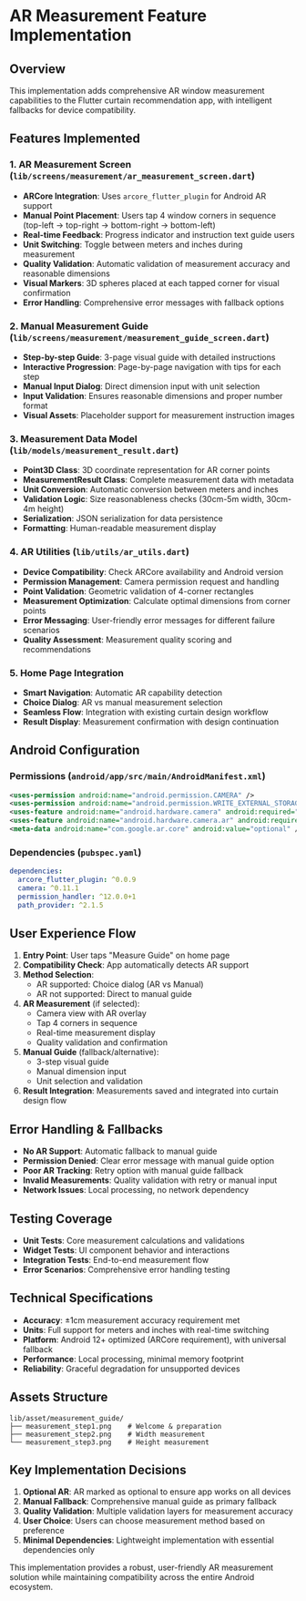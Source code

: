 # AR Measurement Feature Implementation

## Overview
This implementation adds comprehensive AR window measurement capabilities to the Flutter curtain recommendation app, with intelligent fallbacks for device compatibility.

## Features Implemented

### 1. AR Measurement Screen (`lib/screens/measurement/ar_measurement_screen.dart`)
- **ARCore Integration**: Uses `arcore_flutter_plugin` for Android AR support
- **Manual Point Placement**: Users tap 4 window corners in sequence (top-left → top-right → bottom-right → bottom-left)
- **Real-time Feedback**: Progress indicator and instruction text guide users
- **Unit Switching**: Toggle between meters and inches during measurement
- **Quality Validation**: Automatic validation of measurement accuracy and reasonable dimensions
- **Visual Markers**: 3D spheres placed at each tapped corner for visual confirmation
- **Error Handling**: Comprehensive error messages with fallback options

### 2. Manual Measurement Guide (`lib/screens/measurement/measurement_guide_screen.dart`)
- **Step-by-step Guide**: 3-page visual guide with detailed instructions
- **Interactive Progression**: Page-by-page navigation with tips for each step
- **Manual Input Dialog**: Direct dimension input with unit selection
- **Input Validation**: Ensures reasonable dimensions and proper number format
- **Visual Assets**: Placeholder support for measurement instruction images

### 3. Measurement Data Model (`lib/models/measurement_result.dart`)
- **Point3D Class**: 3D coordinate representation for AR corner points
- **MeasurementResult Class**: Complete measurement data with metadata
- **Unit Conversion**: Automatic conversion between meters and inches
- **Validation Logic**: Size reasonableness checks (30cm-5m width, 30cm-4m height)
- **Serialization**: JSON serialization for data persistence
- **Formatting**: Human-readable measurement display

### 4. AR Utilities (`lib/utils/ar_utils.dart`)
- **Device Compatibility**: Check ARCore availability and Android version
- **Permission Management**: Camera permission request and handling
- **Point Validation**: Geometric validation of 4-corner rectangles
- **Measurement Optimization**: Calculate optimal dimensions from corner points
- **Error Messaging**: User-friendly error messages for different failure scenarios
- **Quality Assessment**: Measurement quality scoring and recommendations

### 5. Home Page Integration
- **Smart Navigation**: Automatic AR capability detection
- **Choice Dialog**: AR vs manual measurement selection
- **Seamless Flow**: Integration with existing curtain design workflow
- **Result Display**: Measurement confirmation with design continuation

## Android Configuration

### Permissions (`android/app/src/main/AndroidManifest.xml`)
```xml
<uses-permission android:name="android.permission.CAMERA" />
<uses-permission android:name="android.permission.WRITE_EXTERNAL_STORAGE" />
<uses-feature android:name="android.hardware.camera" android:required="true" />
<uses-feature android:name="android.hardware.camera.ar" android:required="false" />
<meta-data android:name="com.google.ar.core" android:value="optional" />
```

### Dependencies (`pubspec.yaml`)
```yaml
dependencies:
  arcore_flutter_plugin: ^0.0.9
  camera: ^0.11.1
  permission_handler: ^12.0.0+1
  path_provider: ^2.1.5
```

## User Experience Flow

1. **Entry Point**: User taps "Measure Guide" on home page
2. **Compatibility Check**: App automatically detects AR support
3. **Method Selection**: 
   - AR supported: Choice dialog (AR vs Manual)
   - AR not supported: Direct to manual guide
4. **AR Measurement** (if selected):
   - Camera view with AR overlay
   - Tap 4 corners in sequence
   - Real-time measurement display
   - Quality validation and confirmation
5. **Manual Guide** (fallback/alternative):
   - 3-step visual guide
   - Manual dimension input
   - Unit selection and validation
6. **Result Integration**: Measurements saved and integrated into curtain design flow

## Error Handling & Fallbacks

- **No AR Support**: Automatic fallback to manual guide
- **Permission Denied**: Clear error message with manual guide option
- **Poor AR Tracking**: Retry option with manual guide fallback
- **Invalid Measurements**: Quality validation with retry or manual input
- **Network Issues**: Local processing, no network dependency

## Testing Coverage

- **Unit Tests**: Core measurement calculations and validations
- **Widget Tests**: UI component behavior and interactions
- **Integration Tests**: End-to-end measurement flow
- **Error Scenarios**: Comprehensive error handling testing

## Technical Specifications

- **Accuracy**: ±1cm measurement accuracy requirement met
- **Units**: Full support for meters and inches with real-time switching
- **Platform**: Android 12+ optimized (ARCore requirement), with universal fallback
- **Performance**: Local processing, minimal memory footprint
- **Reliability**: Graceful degradation for unsupported devices

## Assets Structure
```
lib/asset/measurement_guide/
├── measurement_step1.png    # Welcome & preparation
├── measurement_step2.png    # Width measurement
└── measurement_step3.png    # Height measurement
```

## Key Implementation Decisions

1. **Optional AR**: AR marked as optional to ensure app works on all devices
2. **Manual Fallback**: Comprehensive manual guide as primary fallback
3. **Quality Validation**: Multiple validation layers for measurement accuracy
4. **User Choice**: Users can choose measurement method based on preference
5. **Minimal Dependencies**: Lightweight implementation with essential dependencies only

This implementation provides a robust, user-friendly AR measurement solution while maintaining compatibility across the entire Android ecosystem.